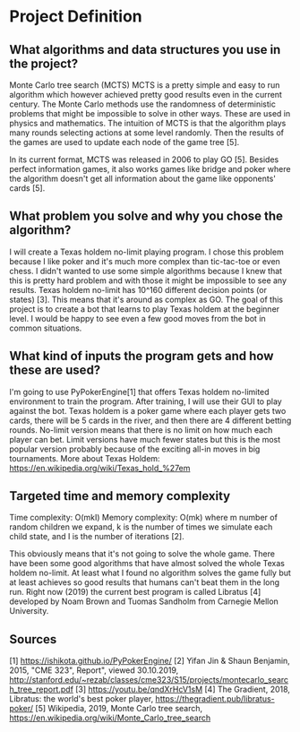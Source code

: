 # Project Definition

## What algorithms and data structures you use in the project?
Monte Carlo tree search (MCTS)
MCTS is a pretty simple and easy to run algorithm which however achieved pretty good results even in the current century. The Monte Carlo methods use the randomness of deterministic problems that might be impossible to solve in other ways. These are used in physics and mathematics. The intuition of MCTS is that the algorithm plays many rounds selecting actions at some level randomly. Then the results of the games are used to update each node of the game tree [5].

In its current format, MCTS was released in 2006 to play GO [5]. Besides perfect information games, it also works games like bridge and poker where the algorithm doesn't get all information about the game like opponents' cards [5].

## What problem you solve and why you chose the algorithm?
I will create a Texas holdem no-limit playing program. I chose this problem because I like poker and it's much more complex than tic-tac-toe or even chess. I didn't wanted to use some simple algorithms because I knew that this is pretty hard problem and with those it might be impossible to see any results. Texas holdem no-limit has 10^160 different decision points (or states) [3]. This means that it's around as complex as GO. The goal of this project is to create a bot that learns to play Texas holdem at the beginner level. I would be happy to see even a few good moves from the bot in common situations.

## What kind of inputs the program gets and how these are used?
I'm going to use PyPokerEngine[1] that offers Texas holdem no-limited environment to train the program. After training, I will use their GUI to play against the bot. Texas holdem is a poker game where each player gets two cards, there will be 5 cards in the river, and then there are 4 different betting rounds. No-limit version means that there is no limit on how much each player can bet. Limit versions have much fewer states but this is the most popular version probably because of the exciting all-in moves in big tournaments. More about Texas Holdem: https://en.wikipedia.org/wiki/Texas_hold_%27em

## Targeted time and memory complexity
Time complexity: O(mkI)
Memory complexity: O(mk)
where m number of random children we expand, k is the number of times we simulate each child state, and I is the number of iterations [2].

This obviously means that it's not going to solve the whole game. There have been some good algorithms that have almost solved the whole Texas holdem no-limit. At least what I found no algorithm solves the game fully but at least achieves so good results that humans can't beat them in the long run. Right now (2019) the current best program is called Libratus [4] developed by Noam Brown and Tuomas Sandholm from Carnegie Mellon University.

## Sources
[1] https://ishikota.github.io/PyPokerEngine/
[2] Yifan Jin & Shaun Benjamin, 2015, "CME 323", Report", viewed 30.10.2019, http://stanford.edu/~rezab/classes/cme323/S15/projects/montecarlo_search_tree_report.pdf
[3] https://youtu.be/qndXrHcV1sM
[4] The Gradient, 2018, Libratus: the world's best poker player, https://thegradient.pub/libratus-poker/
[5] Wikipedia, 2019, Monte Carlo tree search, https://en.wikipedia.org/wiki/Monte_Carlo_tree_search